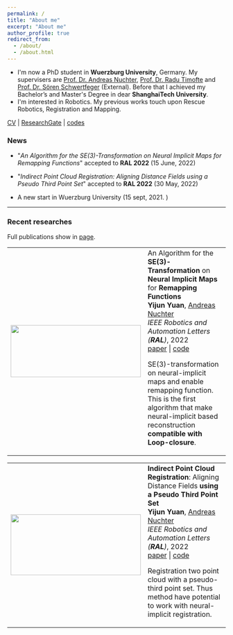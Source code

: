 ```yaml
---
permalink: /
title: "About me"
excerpt: "About me"
author_profile: true
redirect_from: 
  - /about/
  - /about.html
---
```




* I'm now a PhD student in **Wuerzburg University**, Germany. My supervisers are [Prof. Dr. Andreas Nuchter](https://scholar.google.com/citations?user=0KilZDkAAAAJ&hl=en), [Prof. Dr. Radu Timofte](https://scholar.google.com/citations?user=u3MwH5kAAAAJ&hl=en&oi=ao) and [Prof. Dr. Sören Schwertfeger](https://scholar.google.de/citations?user=Y2olJ9kAAAAJ&hl=de) (External). Before that I achieved my Bachelor’s and Master's Degree in dear **ShanghaiTech University**.
* I'm interested in Robotics. My previous works touch upon Rescue Robotics, Registration and Mapping. 

[CV](http://jarrome.github.io/files/cv_yijun.pdf)  \|   [ResearchGate](https://www.researchgate.net/profile/Yijun_Yuan5)  \|    [codes](https://jarrome.github.io/publications/)

### News
* "*An Algorithm for the SE(3)-Transformation on Neural Implicit Maps for Remapping Functions*" accepted to **RAL 2022** (15 June, 2022) 
  
* "*Indirect Point Cloud Registration: Aligning Distance Fields using a Pseudo Third Point Set*" accepted to **RAL 2022** (30 May, 2022) 
  
* A new start in Wuerzburg University (15 sept, 2021. )

--- 

### Recent researches
Full publications show in [page](https://jarrome.github.io/publications).
<table width="100%" align="center" border="0" cellspacing="0" cellpadding="20" >
    <tr onmouseout="nice_stop()" onmouseover="nice_start()">  
      <td width="25%">
        <div class="one">
        <img src="https://jarrome.github.io/files/IMT_Mapping.png" width="300" height="120"></div>
      </td>
      <td valign="top" width="75%">
            <papertitle>
              An Algorithm for the <strong>SE(3)-Transformation</strong> on <strong>Neural Implicit Maps</strong> for <strong>Remapping Functions</strong>
            </papertitle>
      <br>
          <strong>Yijun Yuan</strong>,
          <a href="https://www.informatik.uni-wuerzburg.de/space/mitarbeiter/nuechter/">Andreas Nuchter</a>
      <br>
          <em>IEEE Robotics and Automation Letters (<strong>RAL</strong>)</em>, 2022
      <br>
        <a href="">paper</a> |
        <a href="https://github.com/Jarrome/IMT_Mapping">code</a>
        <p></p>
        SE(3)-transformation on neural-implicit maps and enable remapping function. This is the first algorithm that make neural-implicit based reconstruction <strong>compatible with Loop-closure</strong>.
        <p></p>
      </td>
    </tr>
<table width="100%" align="center" border="0" cellspacing="0" cellpadding="20" >
    <tr onmouseout="nice_stop()" onmouseover="nice_start()">  
      <td width="25%">
        <div class="one">
        <img src="https://jarrome.github.io/files/IFR.jpeg" width="300" height="140"></div>
      </td>
      <td valign="top" width="75%">
            <papertitle>
              <strong>Indirect Point Cloud Registration</strong>: Aligning Distance Fields <strong>using a Pseudo Third Point Set</strong>
            </papertitle>
      <br>
          <strong>Yijun Yuan</strong>,
          <a href="https://www.informatik.uni-wuerzburg.de/space/mitarbeiter/nuechter/">Andreas Nuchter</a>
      <br>
          <em>IEEE Robotics and Automation Letters (<strong>RAL</strong>)</em>, 2022
      <br>
        <a href="https://arxiv.org/pdf/2205.15954.pdf">paper</a> |
        <a href="https://github.com/Jarrome/IFR">code</a>
        <p></p>
        Registration two point cloud with a pseudo-third point set. Thus method have potential to work with neural-implicit registration.
        <p></p>
      </td>
    </tr>

<!-- 
* Paper _Self-supervised Point Set Local Descriptors for Point Cloud Registration._ acc to Sensors 2021 (7 Jan, 2021. )

* Paper _Configuration-space Flipper Planning on 3D Terrain_ acc to SSRR 2020 (10 Oct, 2020. )

* Paper _Improved Visual-Inertial Localization for Low-cost Rescue Robots_ acc to IFAC-WC 2020 (27 Feb, 2020. )

* Research visiting at [Prof. Dr. Andreas Nuechter](https://scholar.google.com/citations?user=0KilZDkAAAAJ&hl=en)'s group (Oct - Dec, 2019, in Wuerzberg, Germany)

* Paper _Area Graph: Generation of Topological Maps using the Voronoi Diagram_ acc to ICAR2019 (29 Sept, 2019. )

* Granted the award of DAAD-Short-term scholarships (13 August, 2019. )

* Attend RCAR2019 and present the work (4-9 August, 2019, in Irkutsk. )

* Paper _Configuration-Space Flipper Planning for Rescue Robots_ acc to SSRR2019 (24 June, 2019. )

* Participate in GermanOpen 2019 with our small rescue robot. (30 April - 6 May, 2019, in Magdeburg, Germany)

* Paper _Incrementally Building Topological Graphs via Distance Maps_ acc to RCAR2019 (5 April, 2019. )

* Attend ICARCV2018 and present the work at ICARCV2018 (18-22 Nov 2018, in Singapore)

<p align="center">
  <img src="https://jarrome.github.io/files/ICARCV2018.jpeg?raw=true" alt="Photo" style="width: 450px;"/> 
</p>

* Paper _Fast Gaussian Process Occupancy Maps_ acc to ICARCV2018 (30 Aug, 2018. )

* Attend ISC2018 and participate the HPC-AI competition (24 - 28 June 2018,  in Frankfurt, Germany)

-->
